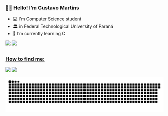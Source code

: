 ### 🖐🏻 Hello!	I’m **Gustavo Martins**
- 💻 I'm Computer Science student
- 🏛 in Federal Technological University of Paraná
- 📓 I’m currently learning C

<div>
  <a href="https://github.com/GustavoMartinx">
  <img height="150em" src="https://github-readme-stats.vercel.app/api?username=GustavoMartinx&show_icons=true&theme=merko"/>
  <img height="150em" src="https://github-readme-stats.vercel.app/api/top-langs/?username=GustavoMartinx&layout=compact&langs_count=7&theme=merko"/>
</div>

  ##
  
  ### How to find me:
  <div>
    <a href="https://instagram.com/gustavo.martinx" target="_blank"><img src="https://img.shields.io/badge/-Instagram-%23E4405F?style=for-the-badge&logo=instagram&logoColor=white" target="_blank"></a>
    <a href = "mailto:gtavomartins893@gmail.com"><img src="https://img.shields.io/badge/-Gmail-%23333?style=for-the-badge&logo=gmail&logoColor=white" target="_blank"></a>
    <!--  <a href="https://www.linkedin.com/in/rafaella-ballerini-45875016a" target="_blank"><img src="https://img.shields.io/badge/-LinkedIn-%230077B5?style=for-the-badge&logo=linkedin&logoColor=white" target="_blank"></a> -->
  </div>
  
   ![Snake animation](https://github.com/GustavoMartinx/GustavoMartinx/blob/output/github-contribution-grid-snake.svg)
